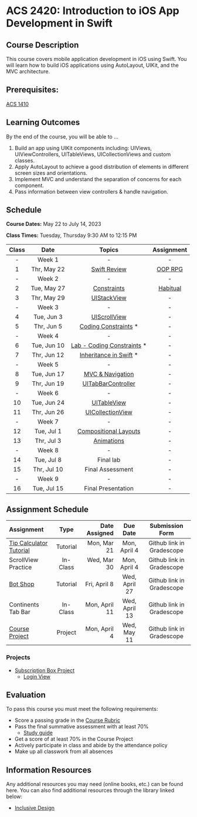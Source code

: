 # ACS 2420: Introduction to iOS App Development in Swift

## Course Description

This course covers mobile application development in iOS using Swift. You will learn how to build iOS applications using AutoLayout, UIKit, and the MVC architecture.

## Prerequisites:

[ACS 1410](https://github.com/Tech-at-DU/ACS-1410-Introduction-to-Swift)

## Learning Outcomes

By the end of the course, you will be able to ...

1. Build an app using UIKit components including: UIViews, UIViewControllers, UITableViews, UICollectionViews and custom classes.
1. Apply AutoLayout to achieve a good distribution of elements in different screen sizes and orientations.
1. Implement MVC and understand the separation of concerns for each component.
1. Pass information between view controllers & handle navigation.

## Schedule

**Course Dates:** May 22 to July 14, 2023

**Class Times:** Tuesday, Thursday 9:30 AM to 12:15 PM

| Class |     Date     |          Topics            | Assignment |
|:-----:|:------------:|:--------------------------:|:---:|
|  - |  Week 1         | -                          | - |
|  1 |  Thr, May 22    | [Swift Review]             | [OOP RPG] |
|  - |  Week 2         | -                          | - |
|  2 |  Tue, May 27    | [Constraints]              | [Habitual] |
|  3 |  Thr, May 29    | [UIStackView]              | - |
|  - |  Week 3         | -                          | - |
|  4 |  Tue, Jun  3    | [UIScrollView]             | - |
|  5 |  Thr, Jun  5    | [Coding Constraints]     * | - |
|  - |  Week 4         | -                          | - |
|  6 |  Tue, Jun 10    | [Lab - Coding Constraints] * | - |
|  7 |  Thr, Jun 12    | [Inheritance in Swift]   * | - |
|  - |  Week 5         | -                          | - |
|  8 |  Tue, Jun 17    | [MVC & Navigation]         | - |
|  9 |  Thr, Jun 19    | [UITabBarController]       | - |
|  - |  Week 6         | -                          | - |
| 10 |  Tue, Jun 24    | [UITableView]              | - |
| 11 |  Thr, Jun 26    | [UICollectionView]         | - |
|  - |  Week 7         | -                          | - |
| 12 |  Tue, Jul  1    | [Compositional Layouts]    | - |
| 13 |  Thr, Jul  3    | [Animations]               | - |
|  - |  Week 8         | -                          | - |
| 14 |  Tue, Jul  8    | Final lab                  | - |
| 15 |  Thr, Jul 10    | Final Assessment           | - |
|  - |  Week 9         | -                          | - |
| 16 |  Tue, Jul 15    | Final Presentation         | - |


[Swift Review]: Lessons/00-Swift-Review/README.md
[OOP RPG]: https://github.com/Tech-at-DU/oop-rpg

[Constraints]: Lessons/01-Autolayout/README.md
[Habitual]: https://github.com/Tech-at-DU/Habitual-Swift4

[UIStackView]: Lessons/01-Autolayout/README.md
[UIScrollView]: Lessons/02-AutoLayout/README.md
[Coding Constraints]: Lessons/03-CodingConstraints/README.md
[Lab - Coding Constraints]: Lessons/Lab-CodingConstraints/README.md
[Inheritance in Swift]: Lessons/04-CustomViews/README.md
[Lab - Custom Views]: Lessons/04-CustomViews/README.md
[MVC & Navigation]: Lessons/05-Intro-to-MVC/README.md
[UITabBarController]: Lessons/09-TabBarController/README.md
[Lab - UITabBarController]: Lessons/09-TabBarController/README.md
[UITableView]: Lessons/06-TableViews/README.md
[Lab - UITableView]: Lessons/06-TableViews/README.md
[UICollectionView]: Lessons/07-CollectionViews/README.md
[Compositional Layouts]: Lessons/08-CompositionalLayouts/README.md
[Animations]: Lessons/10-Animations/README.md

## Assignment Schedule

|    Assignment       | Type     | Date Assigned |   Due Date   |     Submission Form     |
|:--------------------|:--------:|--------------:|:------------:|:-----------------------:|
| [Tip Calculator Tutorial] | Tutorial |  Mon, Mar 21 |  Mon, April 4   | Github link in Gradescope  |
| ScrollView Practice | In-Class |  Wed, Mar 30       |  Mon, April 4   | Github link in Gradescope  |
| [Bot Shop]          | Tutorial |  Fri, April 8      |  Wed, April 27  | Github link in Gradescope  |
| Continents Tab Bar  | In-Class |  Mon, April 11     |  Wed, April 13  | Github link in Gradescope  |
| [Course Project]    | Project  |  Mon, April 4      |  Wed, May 11    | Github link in Gradescope  |

[Tip Calculator Tutorial]: https://github.com/Tech-at-DU/Tip-Calculator-Swift
[Bot Shop]: https://github.com/Tech-at-DU/BotShop-iOS
[Habitual App]: https://github.com/Tech-at-DU/Habitual-Swift4
[Course Project]: Assignments/classProject.md

### Projects

- [Subscription Box Project](Assignments/classProject.md)
    - [Login View](./Lessons/subscription-box-1.md)     

## Evaluation

To pass this course you must meet the following requirements:

- Score a passing grade in the [Course Rubric](https://docs.google.com/document/d/1gLRYwJFzJdnkVoCVweombI2LCDxuM7pv4q4atuKPXDg/edit?usp=sharing)
- Pass the final summative assessment with at least 70%
    - [Study guide](StudyGuide.md)
- Get a score of at least 70% in the Course Project
- Actively participate in class and abide by the attendance policy
- Make up all classwork from all absences

##  Information Resources

Any additional resources you may need (online books, etc.) can be found here. You can also find additional resources through the library linked below:

<!-- - [make.sc/library](http://make.sc/library) -->
- [Inclusive Design](https://developer.apple.com/design/human-interface-guidelines/inclusion/overview)

<!-- 
## Make School Course Policies

- [Program Learning Outcomes](https://make.sc/program-learning-outcomes) - What you will achieve after finishing Make School, all courses are designed around these outcomes.
- [Grading System](https://make.sc/grading-system) - How grading is done at Make School
- [Code of Conduct, Equity, and Inclusion](https://make.sc/code-of-conduct) - Learn about Diversity and Inclusion at Make School
- [Academic Honesty](https://make.sc/academic-honesty-policy) - Our policies around plagerism, cheating, and other forms of academic misconduct
- [Attendance Policy](https://make.sc/attendance-policy) - What we expect from you in terms of attendance for all classes at Make School
- [Course Credit Policy](https://make.sc/course-credit-policy) - Our policy for how you obtain credit for your courses
- [Disability Services (Academic Accommodations)](https://make.sc/disability-services) - Services and accommodations we provide for students
- [Online Learning Tutorial](https://make.sc/online-learning-tutorial) - How to succeed in online learning at Make School
- [Student Handbook](https://make.sc/student-handbook) - Guidelines, policies, and resources for all Make School students -->
